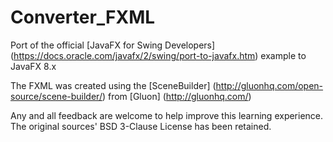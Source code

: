 # Converter_FXML
Port of the official [JavaFX for Swing Developers] (https://docs.oracle.com/javafx/2/swing/port-to-javafx.htm) example to JavaFX 8.x

The FXML was created using the [SceneBuilder] (http://gluonhq.com/open-source/scene-builder/) from [Gluon] (http://gluonhq.com/)

Any and all feedback are welcome to help improve this learning experience. The original sources' BSD 3-Clause License has been retained.
